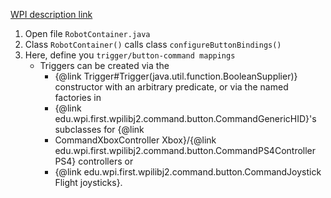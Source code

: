 [WPI description link](https://docs.wpilib.org/en/stable/docs/software/commandbased/binding-commands-to-triggers.html)

1. Open file `RobotContainer.java`
2. Class `RobotContainer()` calls class `configureButtonBindings()`
3. Here, define you `trigger/button-command mappings`
	- Triggers can be created via the
	   * {@link Trigger#Trigger(java.util.function.BooleanSupplier)} constructor with an arbitrary predicate, or via the named factories in 
	   * {@link edu.wpi.first.wpilibj2.command.button.CommandGenericHID}'s subclasses for {@link
	   * CommandXboxController Xbox}/{@link edu.wpi.first.wpilibj2.command.button.CommandPS4Controller PS4} controllers or 
	   * {@link edu.wpi.first.wpilibj2.command.button.CommandJoystick Flight joysticks}.